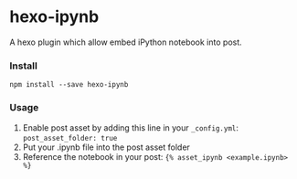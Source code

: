 # hexo-ipynb

A hexo plugin which allow embed iPython notebook into post.

### Install

`npm install --save hexo-ipynb`

### Usage

1. Enable post asset by adding this line in your `_config.yml`: `post_asset_folder: true`
2. Put your .ipynb file into the post asset folder
3. Reference the notebook in your post: `{% asset_ipynb <example.ipynb> %}`
